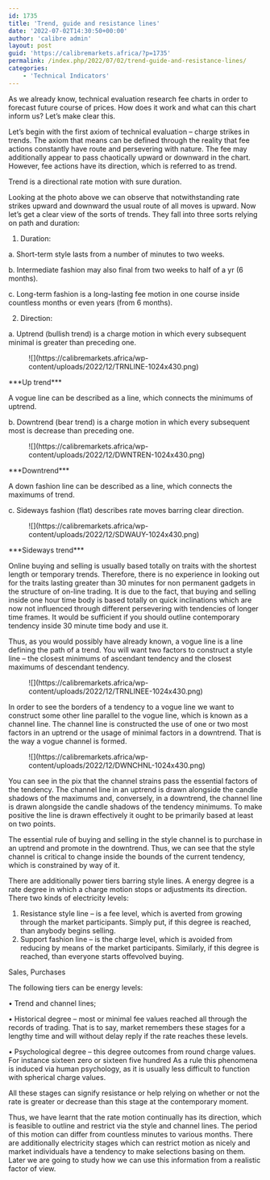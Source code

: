 ```yaml
---
id: 1735
title: 'Trend, guide and resistance lines'
date: '2022-07-02T14:30:50+00:00'
author: 'calibre admin'
layout: post
guid: 'https://calibremarkets.africa/?p=1735'
permalink: /index.php/2022/07/02/trend-guide-and-resistance-lines/
categories:
    - 'Technical Indicators'
---
```


  
As we already know, technical evaluation research fee charts in order to forecast future course of prices. How does it work and what can this chart inform us? Let’s make clear this.

Let’s begin with the first axiom of technical evaluation – charge strikes in trends. The axiom that means can be defined through the reality that fee actions constantly have route and persevering with nature. The fee may additionally appear to pass chaotically upward or downward in the chart. However, fee actions have its direction, which is referred to as trend.

Trend is a directional rate motion with sure duration.

Looking at the photo above we can observe that notwithstanding rate strikes upward and downward the usual route of all moves is upward. Now let’s get a clear view of the sorts of trends. They fall into three sorts relying on path and duration:

1. Duration:

a. Short-term style lasts from a number of minutes to two weeks.

b. Intermediate fashion may also final from two weeks to half of a yr (6 months).

c. Long-term fashion is a long-lasting fee motion in one course inside countless months or even years (from 6 months).

2. Direction:

a. Uptrend (bullish trend) is a charge motion in which every subsequent minimal is greater than preceding one.

<figure class="wp-block-image size-large">![](https://calibremarkets.africa/wp-content/uploads/2022/12/TRNLINE-1024x430.png)</figure>***Up trend***

A vogue line can be described as a line, which connects the minimums of uptrend.

b. Downtrend (bear trend) is a charge motion in which every subsequent most is decrease than preceding one.

<figure class="wp-block-image size-large">![](https://calibremarkets.africa/wp-content/uploads/2022/12/DWNTREN-1024x430.png)</figure>***Downtrend***

A down fashion line can be described as a line, which connects the maximums of trend.

c. Sideways fashion (flat) describes rate moves barring clear direction.

<figure class="wp-block-image size-large">![](https://calibremarkets.africa/wp-content/uploads/2022/12/SDWAUY-1024x430.png)</figure>***Sideways trend***

Online buying and selling is usually based totally on traits with the shortest length or temporary trends. Therefore, there is no experience in looking out for the traits lasting greater than 30 minutes for non permanent gadgets in the structure of on-line trading. It is due to the fact, that buying and selling inside one hour time body is based totally on quick inclinations which are now not influenced through different persevering with tendencies of longer time frames. It would be sufficient if you should outline contemporary tendency inside 30 minute time body and use it.

Thus, as you would possibly have already known, a vogue line is a line defining the path of a trend. You will want two factors to construct a style line – the closest minimums of ascendant tendency and the closest maximums of descendant tendency.

<figure class="wp-block-image size-large">![](https://calibremarkets.africa/wp-content/uploads/2022/12/TRNLINEE-1024x430.png)</figure>In order to see the borders of a tendency to a vogue line we want to construct some other line parallel to the vogue line, which is known as a channel line. The channel line is constructed the use of one or two most factors in an uptrend or the usage of minimal factors in a downtrend. That is the way a vogue channel is formed.

<figure class="wp-block-image size-large">![](https://calibremarkets.africa/wp-content/uploads/2022/12/DWNCHNL-1024x430.png)</figure>You can see in the pix that the channel strains pass the essential factors of the tendency. The channel line in an uptrend is drawn alongside the candle shadows of the maximums and, conversely, in a downtrend, the channel line is drawn alongside the candle shadows of the tendency minimums. To make positive the line is drawn effectively it ought to be primarily based at least on two points.

The essential rule of buying and selling in the style channel is to purchase in an uptrend and promote in the downtrend. Thus, we can see that the style channel is critical to change inside the bounds of the current tendency, which is constrained by way of it.

There are additionally power tiers barring style lines. A energy degree is a rate degree in which a charge motion stops or adjustments its direction. There two kinds of electricity levels:

1. Resistance style line – is a fee level, which is averted from growing through the market participants. Simply put, if this degree is reached, than anybody begins selling.
2. Support fashion line – is the charge level, which is avoided from reducing by means of the market participants. Similarly, if this degree is reached, than everyone starts offevolved buying.

Sales, Purchases

The following tiers can be energy levels:

• Trend and channel lines;

• Historical degree – most or minimal fee values reached all through the records of trading. That is to say, market remembers these stages for a lengthy time and will without delay reply if the rate reaches these levels.

• Psychological degree – this degree outcomes from round charge values. For instance sixteen zero or sixteen five hundred As a rule this phenomena is induced via human psychology, as it is usually less difficult to function with spherical charge values.

All these stages can signify resistance or help relying on whether or not the rate is greater or decrease than this stage at the contemporary moment.

Thus, we have learnt that the rate motion continually has its direction, which is feasible to outline and restrict via the style and channel lines. The period of this motion can differ from countless minutes to various months. There are additionally electricity stages which can restrict motion as nicely and market individuals have a tendency to make selections basing on them. Later we are going to study how we can use this information from a realistic factor of view.